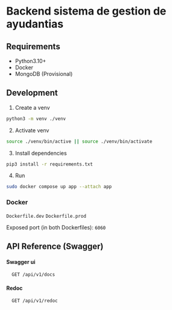 # Backend sistema de gestion de ayudantias

## Requirements

-   Python3.10+
-   Docker
-   MongoDB (Provisional)

## Development

1. Create a venv

```bash
python3 -m venv ./venv
```

2. Activate venv

```bash
source ./venv/bin/active || source ./venv/bin/activate
```

3. Install dependencies

```bash
pip3 install -r requirements.txt
```

4. Run

```bash
sudo docker compose up app --attach app
```

### Docker

`Dockerfile.dev`
`Dockerfile.prod`

Exposed port (in both Dockerfiles): `6060`

## API Reference (Swagger)

#### Swagger ui

```
  GET /api/v1/docs
```

#### Redoc

```
  GET /api/v1/redoc
```
